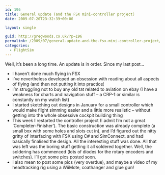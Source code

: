 ```yaml
---
id: 196
title: General update (and the FSX mini-controller project)
date: 2009-07-20T23:32:39+00:00

layout: single

guid: http://gregwoods.co.uk/?p=196
permalink: /2009/07/general-update-and-the-fsx-mini-controller-project/
categories:
  - FlightSim
---
```

Well, it’s been a long time. An update is in order. Since my last post…

* I haven’t done much flying in FSX
* I’ve nevertheless developed an obsession with reading about all aspects of flying (and then not putting it into practice)
* I’m struggling not to buy any old tat related to aviation on ebay (I have a weakness for charts and navigation stuff – a CRP-1 or similar is constantly on my watch list)
* I started sketching out designs in January for a small controller which would make flight simming easier and a little more realistic – without getting into the whole obsessive cockpit building thing
* This week I restarted the controller project (I admit I’m not a great ‘Completer-Finisher’). The basic construction was already complete (a small box with some holes and slots cut in), and I’d figured out the nitty gritty of interfacing with FSX using C# and SimConnect, and had basically finalised the design. All the interesting stuff was done. All that was left was the boring stuff getting it all soldered together. Well, the soldering has commenced (lots of diodes for the rotary encoders and switches). I’ll got some pics posted soon.
* I also mean to post some pics (very overdue), and maybe a video of my headtracking rig using a WiiMote, coathanger and glue gun!